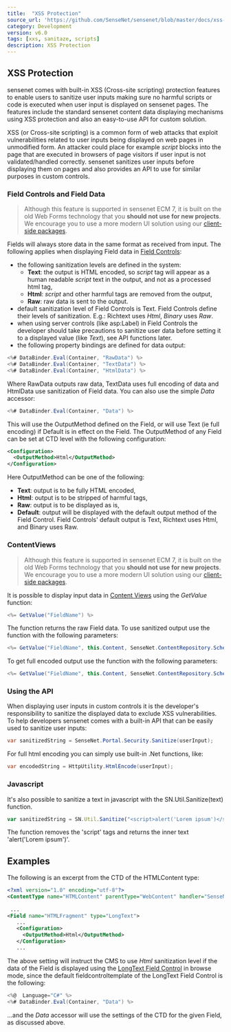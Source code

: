 ```yaml
---
title:  "XSS Protection"
source_url: 'https://github.com/SenseNet/sensenet/blob/master/docs/xss-protection.md'
category: Development
version: v6.0
tags: [xxs, sanitaze, scripts]
description: XSS Protection
---
```


## XSS Protection

sensenet comes with built-in XSS (Cross-site scripting) protection features to enable users to sanitize user inputs making sure no harmful scripts or code is executed when user input is displayed on sensenet pages. The features include the standard sensenet content data displaying mechanisms using XSS protection and also an easy-to-use API for custom solution.

XSS (or Cross-site scripting) is a common form of web attacks that exploit vulnerabilities related to user inputs being displayed on web pages in unmodified form. An attacker could place for example *script* blocks into the page that are executed in browsers of page visitors if user input is not validated/handled correctly. sensenet sanitizes user inputs before displaying them on pages and also provides an API to use for similar purposes in custom controls.

### Field Controls and Field Data

> Although this feature is supported in sensenet ECM 7, it is built on the old Web Forms technology that you **should not use for new projects**. We encourage you to use a more modern UI solution using our [client-side packages](https://www.npmjs.com/org/sensenet).

Fields will always store data in the same format as received from input. The following applies when displaying Field data in [Field Controls](/docs/field-controls):

- the following sanitization levels are defined in the system:
    - **Text**: the output is HTML encoded, so *script* tag will appear as a human readable *script* text in the output, and not as a processed html tag,
    - **Html**: *script* and other harmful tags are removed from the output,
    - **Raw**: raw data is sent to the output.
- default sanitization level of Field Controls is Text. Field Controls define their levels of sanitization. E.g.: Richtext uses *Html*, *Binary* uses *Raw*.
- when using server controls (like asp:Label) in Field Controls the developer should take precautions to sanitize user data before setting it to a displayed value (like *Text*), see API functions later.
- the following property bindings are defined for data output:

```csharp
<%# DataBinder.Eval(Container, "RawData") %>
<%# DataBinder.Eval(Container, "TextData") %>
<%# DataBinder.Eval(Container, "HtmlData") %>
```

Where RawData outputs raw data, TextData uses full encoding of data and HtmlData use sanitization of Field data. You can also use the simple *Data* accessor:

```csharp
<%# DataBinder.Eval(Container, "Data") %>
```

This will use the OutputMethod defined on the Field, or will use Text (ie full encoding) if Default is in effect on the Field. The OutputMethod of any Field can be set at CTD level with the following configuration:

```xml
<Configuration>
  <OutputMethod>Html</OutputMethod>
</Configuration>
```

Here OutputMethod can be one of the following:

- **Text**: output is to be fully HTML encoded,
- **Html**: output is to be stripped of harmful tags,
- **Raw**: output is to be displayed as is,
- **Default**: output will be displayed with the default output method of the Field Control. Field Controls' default output is Text, Richtext uses Html, and Binary uses Raw.

### ContentViews

> Although this feature is supported in sensenet ECM 7, it is built on the old Web Forms technology that you **should not use for new projects**. We encourage you to use a more modern UI solution using our [client-side packages](https://www.npmjs.com/org/sensenet).

It is possible to display input data in [Content Views](/docs/content-views) using the *GetValue* function:

```csharp
<%= GetValue("FieldName") %>
```

The function returns the raw Field data. To use sanitized output use the function with the following parameters:

```csharp
<%= GetValue("FieldName", this.Content, SenseNet.ContentRepository.Schema.OutputMethod.Html) %>
```

To get full encoded output use the function with the following parameters:

```csharp
<%= GetValue("FieldName", this.Content, SenseNet.ContentRepository.Schema.OutputMethod.Text) %>
```

### Using the API

When displaying user inputs in custom controls it is the developer's responsibility to sanitize the displayed data to exclude XSS vulnerabilities. To help developers sensenet comes with a built-in API that can be easily used to sanitize user inputs:

```csharp
var sanitizedString = SenseNet.Portal.Security.Sanitize(userInput);
```

For full html encoding you can simply use built-in .Net functions, like:

```csharp
var encodedString = HttpUtility.HtmlEncode(userInput);
```

### Javascript

It's also possible to sanitize a text in javascript with the SN.Util.Sanitize(text) function.

```js
var sanitizedString = SN.Util.Sanitize("<script>alert('Lorem ipsum')</script>");
```

The function removes the 'script' tags and returns the inner text 'alert('Lorem ipsum')'.

## Examples

The following is an excerpt from the CTD of the HTMLContent type:

```xml
<?xml version="1.0" encoding="utf-8"?>
<ContentType name="HTMLContent" parentType="WebContent" handler="SenseNet.ContentRepository.GenericContent" xmlns="http://schemas.sensenet.com/SenseNet/ContentRepository/ContentTypeDefinition">
 
 ...
<Field name="HTMLFragment" type="LongText">
   ...
   <Configuration>
     <OutputMethod>Html</OutputMethod>
   </Configuration> 
   ...
```

The above setting will instruct the CMS to use *Html* sanitization level if the data of the Field is displayed using the [LongText Field Control](/docs/longtext-fieldcontrol) in browse mode, since the default fieldcontroltemplate of the LongText Field Control is the following:

```csharp
<%@  Language="C#" %>
<%# DataBinder.Eval(Container, "Data") %>
```

...and the *Data* accessor will use the settings of the CTD for the given Field, as discussed above.